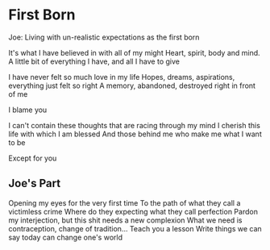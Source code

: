 First Born
==========

Joe: Living with un-realistic expectations as the first born

It's what I have believed in with all of my might
Heart, spirit, body and mind. A little bit
  of everything I have, and all I have to give

I have never felt so much love in my life
Hopes, dreams, aspirations, everything just felt so right
A memory, abandoned, destroyed right in front of me

I blame you

I can't contain these thoughts that are racing through my mind
I cherish this life with which I am blessed
And those behind me who make me what I want to be

Except for you


Joe's Part
----------
Opening my eyes for the very first time
To the path of what they call a victimless crime
Where do they expecting what they call perfection
Pardon my interjection, but this shit needs a new complexion
What we need is contraception, change of tradition... Teach you a lesson
Write things we can say today can change one's world
